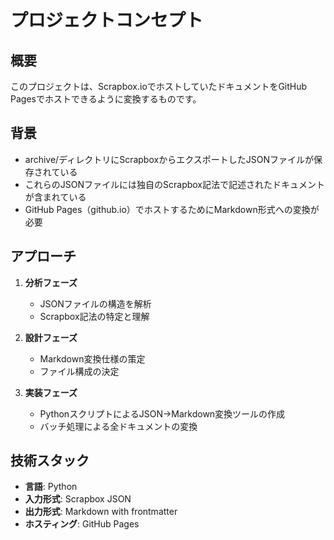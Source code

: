 # プロジェクトコンセプト

## 概要
このプロジェクトは、Scrapbox.ioでホストしていたドキュメントをGitHub Pagesでホストできるように変換するものです。

## 背景
- archive/ディレクトリにScrapboxからエクスポートしたJSONファイルが保存されている
- これらのJSONファイルには独自のScrapbox記法で記述されたドキュメントが含まれている
- GitHub Pages（github.io）でホストするためにMarkdown形式への変換が必要

## アプローチ
1. **分析フェーズ**
   - JSONファイルの構造を解析
   - Scrapbox記法の特定と理解
   
2. **設計フェーズ**
   - Markdown変換仕様の策定
   - ファイル構成の決定
   
3. **実装フェーズ**
   - PythonスクリプトによるJSON→Markdown変換ツールの作成
   - バッチ処理による全ドキュメントの変換

## 技術スタック
- **言語**: Python
- **入力形式**: Scrapbox JSON
- **出力形式**: Markdown with frontmatter
- **ホスティング**: GitHub Pages